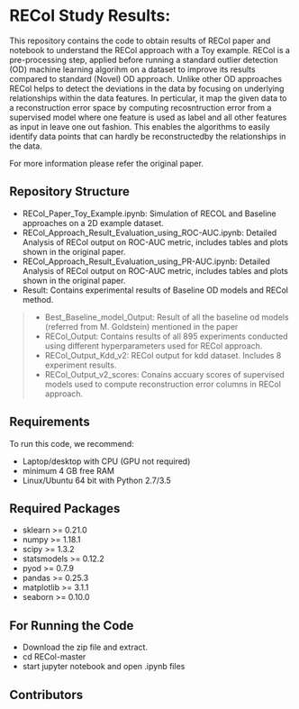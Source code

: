 RECol Study Results:
=====================

This repository contains the code to obtain results of RECol paper and notebook 
to understand the RECol approach with a Toy example. RECol is a pre-processing 
step, applied before running a standard outlier detection (OD) machine learning algorihm 
on a dataset to improve its results compared to standard (Novel) OD approach.
Unlike other OD approaches RECol helps to detect the deviations in the data by 
focusing on underlying relationships within the data features. In perticular, it 
map the given data to a reconstruction error space by computing recosntruction error 
from a supervised model where one feature is used as label and all other features as input
in leave one out fashion. This enables the algorithms to easily identify data points that 
can hardly be reconstructedby the relationships in the data.

For more information please refer the original paper.


Repository Structure
--------------------

- RECol_Paper_Toy_Example.ipynb: Simulation of RECOL and Baseline approaches on a 2D example dataset.
- RECol_Approach_Result_Evaluation_using_ROC-AUC.ipynb: Detailed Analysis of RECol output on ROC-AUC metric, 
includes tables and plots shown in the original paper. 
- RECol_Approach_Result_Evaluation_using_PR-AUC.ipynb: Detailed Analysis of RECol output on ROC-AUC metric, 
includes tables and plots shown in the original paper.
- Result: Contains experimental results of Baseline OD models and RECol method.
> - Best_Baseline_model_Output: Result of all the baseline od models (referred from M. Goldstein) mentioned in the paper
> - RECol_Output: Contains results of all 895 experiments conducted using different hyperparameters used for RECol approach.
> - RECol_Output_Kdd_v2: RECol output for kdd dataset. Includes 8 experiment results.
> - RECol_Output_v2_scores: Conains accuary scores of supervised models used to compute reconstruction error columns in RECol approach. 


Requirements
------------

To run this code, we recommend:
- Laptop/desktop with CPU (GPU not required)
- minimum 4 GB free RAM
- Linux/Ubuntu 64 bit with Python 2.7/3.5


Required Packages
-----------------

- sklearn >= 0.21.0
- numpy >= 1.18.1 
- scipy >= 1.3.2
- statsmodels >= 0.12.2
- pyod >= 0.7.9
- pandas >= 0.25.3
- matplotlib >= 3.1.1
- seaborn >= 0.10.0


For Running the Code
--------------------

- Download the zip file and extract.
- cd RECol-master
- start jupyter notebook and open .ipynb files


Contributors
------------
